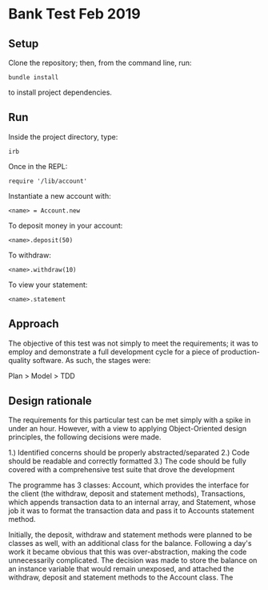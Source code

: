# Bank Test Feb 2019

## Setup

Clone the repository; then, from the command line, run:

`bundle install`

to install project dependencies.

## Run

Inside the project directory, type:

`irb`

Once in the REPL:

`require '/lib/account'`

Instantiate a new account with:

`<name> = Account.new`

To deposit money in your account:

`<name>.deposit(50)`

To withdraw:

`<name>.withdraw(10)`

To view your statement:

`<name>.statement`

## Approach

The objective of this test was not simply to meet the requirements; it was to employ and demonstrate a full development cycle for a piece of production-quality software. As such, the stages were:

Plan > Model > TDD

## Design rationale

The requirements for this particular test can be met simply with a spike in under an hour. However, with a view to applying Object-Oriented design principles, the following decisions were made.

1.) Identified concerns should be properly abstracted/separated
2.) Code should be readable and correctly formatted
3.) The code should be fully covered with a comprehensive test suite that drove the development

The programme has 3 classes: Account, which provides the interface for the client (the withdraw, deposit and statement methods), Transactions, which appends transaction data to an internal array, and Statement, whose job it was to format the transaction data and pass it to Accounts statement method.

Initially, the deposit, withdraw and statement methods were planned to be classes as well, with an additional class for the balance. Following a day's work it became obvious that this was over-abstraction, making the code unnecessarily complicated. The decision was made to store the balance on an instance variable that would remain unexposed, and attached the withdraw, deposit and statement methods to the Account class. The
